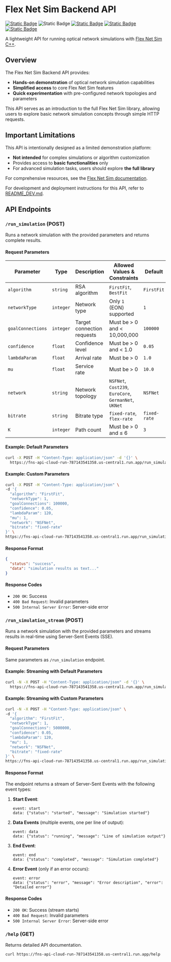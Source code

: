 # Flex Net Sim Backend API

[![Static Badge](https://img.shields.io/badge/version-2.0.1-blue)](https://github.com/MirkoZETA/FlexNetSim-API)
![Static Badge](https://img.shields.io/badge/language-python-blue)
[![Static Badge](https://img.shields.io/badge/licese-MIT-green)](https://github.com/MirkoZETA/FlexNetSim-API/blob/master/LICENSE)
[![Static Badge](https://github.com/MirkoZETA/FlexNetSim-API/actions/workflows/fns-api-workflow.yml/badge.svg)](https://github.com/MirkoZETA/FlexNetSim-API/actions/workflows/fns-api-workflow.yml)
[![Static Badge](https://img.shields.io/badge/coverage-95%25-brightgreen)](https://mirkozeta.github.io/FlexNetSim-API/coverage/)

A lightweight API for running optical network simulations with [Flex Net Sim C++](https://gitlab.com/DaniloBorquez/flex-net-sim).

## Overview

The Flex Net Sim Backend API provides:

- **Hands-on demonstration** of optical network simulation capabilities
- **Simplified access** to core Flex Net Sim features
- **Quick experimentation** with pre-configured network topologies and parameters

This API serves as an introduction to the full Flex Net Sim library, allowing users to explore basic network simulation concepts through simple HTTP requests.

## Important Limitations

This API is intentionally designed as a limited demonstration platform:

- **Not intended** for complex simulations or algorithm customization
- Provides access to **basic functionalities** only
- For advanced simulation tasks, users should explore **the full library**

For comprehensive resources, see the [Flex Net Sim documentation](https://flex-net-sim-fork.readthedocs.io/stable/).

For development and deployment instructions for this API, refer to [README_DEV.md](.github/workflows/README_DEV.md).

## API Endpoints

### `/run_simulation` (POST)

Runs a network simulation with the provided parameters and returns complete results.

#### Request Parameters

| Parameter       | Type      | Description                | Allowed Values & Constraints                                   | Default   |
|---------------|---------|----------------------------|-------------------------------------------------|-----------|
| `algorithm`    | `string`  | RSA algorithm              | `FirstFit`, `BestFit`                         | `FirstFit` |
| `networkType`  | `integer` | Network type               | Only `1` (EON) supported                        | `1`       |
| `goalConnections` | `integer` | Target connection requests | Must be > 0 and < 10,000,000                   | `100000`  |
| `confidence`   | `float`   | Confidence level           | Must be > 0 and < 1.0                           | `0.05`    |
| `lambdaParam`  | `float`   | Arrival rate               | Must be > 0                                     | `1.0`     |
| `mu`          | `float`   | Service rate               | Must be > 0                                     | `10.0`    |
| `network`      | `string`  | Network topology           | `NSFNet`, `Cost239`, `EuroCore`, `GermanNet`, `UKNet` | `NSFNet` |
| `bitrate`      | `string`  | Bitrate type               | `fixed-rate`, `flex-rate`                      | `fixed-rate` |
| `K`           | `integer` | Path count                 | Must be > 0 and ≤ 6                             | `3`       |

#### Example: Default Parameters

```bash
curl -X POST -H "Content-Type: application/json" -d '{}' \
  https://fns-api-cloud-run-787143541358.us-central1.run.app/run_simulation
```

#### Example: Custom Parameters

```bash
curl -X POST -H "Content-Type: application/json" \
-d '{ 
  "algorithm": "FirstFit",
  "networkType": 1,
  "goalConnections": 100000,
  "confidence": 0.05,
  "lambdaParam": 120,
  "mu": 1,
  "network": "NSFNet",
  "bitrate": "fixed-rate"
}' \
https://fns-api-cloud-run-787143541358.us-central1.run.app/run_simulation
```

#### Response Format

```json
{
  "status": "success",
  "data": "simulation results as text..."
}
```

#### Response Codes

- `200 OK`: Success
- `400 Bad Request`: Invalid parameters
- `500 Internal Server Error`: Server-side error

### `/run_simulation_stream` (POST)

Runs a network simulation with the provided parameters and streams results in real-time using Server-Sent Events (SSE).

#### Request Parameters

Same parameters as `/run_simulation` endpoint.

#### Example: Streaming with Default Parameters

```bash
curl -N -X POST -H "Content-Type: application/json" -d '{}' \
  https://fns-api-cloud-run-787143541358.us-central1.run.app/run_simulation_stream
```

#### Example: Streaming with Custom Parameters

```bash
curl -N -X POST -H "Content-Type: application/json" \
-d '{ 
  "algorithm": "FirstFit",
  "networkType": 1,
  "goalConnections": 5000000,
  "confidence": 0.05,
  "lambdaParam": 120,
  "mu": 1,
  "network": "NSFNet",
  "bitrate": "fixed-rate"
}' \
https://fns-api-cloud-run-787143541358.us-central1.run.app/run_simulation_stream
```

#### Response Format

The endpoint returns a stream of Server-Sent Events with the following event types:

1. **Start Event**:
   ```
   event: start
   data: {"status": "started", "message": "Simulation started"}
   ```

2. **Data Events** (multiple events, one per line of output):
   ```
   event: data
   data: {"status": "running", "message": "Line of simulation output"}
   ```

3. **End Event**:
   ```
   event: end
   data: {"status": "completed", "message": "Simulation completed"}
   ```

4. **Error Event** (only if an error occurs):
   ```
   event: error
   data: {"status": "error", "message": "Error description", "error": "Detailed error"}
   ```

#### Response Codes

- `200 OK`: Success (stream starts)
- `400 Bad Request`: Invalid parameters
- `500 Internal Server Error`: Server-side error

### `/help` (GET)

Returns detailed API documentation.

```bash
curl https://fns-api-cloud-run-787143541358.us-central1.run.app/help
```